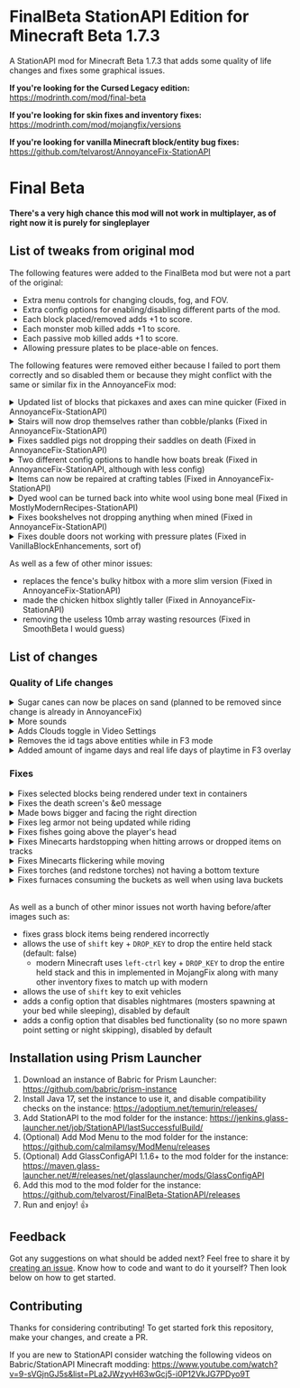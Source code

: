 # FinalBeta StationAPI Edition for Minecraft Beta 1.7.3

A StationAPI mod for Minecraft Beta 1.7.3 that adds some quality of life changes and fixes some graphical issues.

**If you're looking for the Cursed Legacy edition:** https://modrinth.com/mod/final-beta

**If you're looking for skin fixes and inventory fixes:** https://modrinth.com/mod/mojangfix/versions

**If you're looking for vanilla Minecraft block/entity bug fixes:** https://github.com/telvarost/AnnoyanceFix-StationAPI

# Final Beta

**There's a very high chance this mod will not work in multiplayer, as of right now it is purely for singleplayer**

## List of tweaks from original mod

The following features were added to the FinalBeta mod but were not a part of the original:

* Extra menu controls for changing clouds, fog, and FOV.
* Extra config options for enabling/disabling different parts of the mod.
* Each block placed/removed adds +1 to score.
* Each monster mob killed adds +1 to score.
* Each passive mob killed adds +1 to score.
* Allowing pressure plates to be place-able on fences.

The following features were removed either because I failed to port them correctly and so disabled them or because they might conflict with the same or similar fix in the AnnoyanceFix mod:

<details><summary>Updated list of blocks that pickaxes and axes can mine quicker (Fixed in AnnoyanceFix-StationAPI)</summary>

**Extra pickaxe blocks:**
- Cobblestone stairs
- Redstone ore
- Iron door
- Bricks
- Furnaces
- Dispensers
- Stone pressure plates
- Rails
- Detector rails
- Powered rails
- Pistons
- Sticky pistons

**Extra axe blocks:**
- Wooden stairs
- Door
- Pressure plates
- Jukebox
- Note blocks
- Pumpkins
- Signs
- Trapdoors
- Ladders
- Crafting tables
- Fences

</details>

<details><summary>Stairs will now drop themselves rather than cobble/planks (Fixed in AnnoyanceFix-StationAPI)</summary>

Before:<br>
<video controls src="https://i.imgur.com/QSq8E8m.mp4" />

After:<br>
<video controls src="https://i.imgur.com/l5arDtA.mp4" />

</details>

<details><summary>Fixes saddled pigs not dropping their saddles on death (Fixed in AnnoyanceFix-StationAPI)</summary>

Before:
<video controls src="https://i.imgur.com/PVLRNn5.mp4"/>

After:
<video controls src="https://i.imgur.com/0yHHfxB.mp4" />

</details>

<details><summary>Two different config options to handle how boats break (Fixed in AnnoyanceFix-StationAPI, although with less config)</summary>

- Default config (value of 2) allows boats to break only when they crash with almost maximum speed. Making them less likely to break randomly.
- A value of 1 disables boat breaking logic entirely.

</details>

<details><summary>Items can now be repaired at crafting tables (Fixed in AnnoyanceFix-StationAPI)</summary>

<video controls src="https://i.imgur.com/UrLHQDh.mp4" />

</details>

<details><summary>Dyed wool can be turned back into white wool using bone meal (Fixed in MostlyModernRecipes-StationAPI)</summary>

<video controls src="https://i.imgur.com/Uwk3K2t.mp4" />

</details>

<details><summary>Fixes bookshelves not dropping anything when mined (Fixed in AnnoyanceFix-StationAPI)</summary>

Before:<br>
<video controls src="https://i.imgur.com/9dt46cf.mp4"/>

After:<br>
<video controls src="https://i.imgur.com/v9nEcfp.mp4" />

</details>

<details><summary>Fixes double doors not working with pressure plates (Fixed in VanillaBlockEnhancements, sort of)</summary>

Before:<br>
<video controls src="https://i.imgur.com/WWcOZA0.mp4"/>

After:<br>
<video controls src="https://i.imgur.com/8Dj19lR.mp4" />

**Note**: This is not the prettiest of fixes and edge cases might still exist as I didn't test it in normal gameplay for long periods of time. If you experience any issues with already placed doors break them and then place them again, this should fix them.

</details>

As well as a few of other minor issues:
- replaces the fence's bulky hitbox with a more slim version (Fixed in AnnoyanceFix-StationAPI)
- made the chicken hitbox slightly taller (Fixed in AnnoyanceFix-StationAPI)
- removing the useless 10mb array wasting resources (Fixed in SmoothBeta I would guess)

## List of changes

### Quality of Life changes

<details><summary>Sugar canes can now be places on sand (planned to be removed since change is already in AnnoyanceFix)</summary>

![sugar cane on sand](https://i.imgur.com/N7WjSx8.png)

</details>

<details><summary>More sounds</summary>

- Opening / closing chests
- Minecarts
- Items breaking

**Note: The mod doesn't add any sounds by itself, all of these sounds are already present in your "resources" folder, they are automatically downloaded by Minecraft itself**

</details>

<details><summary>Adds Clouds toggle in Video Settings</summary>

<video controls src="https://i.imgur.com/MUmqtmM.mp4" />

</details>

<details><summary>Removes the id tags above entities while in F3 mode</summary>

Before:<br>
![bunch of animals with id tags above them](https://i.imgur.com/PchbLnx.png)

After:
![bunch of animals without any additional UI elements above them](https://i.imgur.com/TEKQyW2.png)

</details>

<details><summary>Added amount of ingame days and real life days of playtime in F3 overlay</summary>

![white text showingcasing the number of days spent in game](https://i.imgur.com/clje0xb.png)

**Format: ingame days (real life days)**
Both are calculated using the play time stat the player has, which means if the stats file gets corrupted or deleted these numbers will reset as well!

</details>

### Fixes

<details><summary>Fixes selected blocks being rendered under text in containers</summary>

Before:
![blocks being rendered under container text](https://i.imgur.com/jaGMYZy.png)

After:
![blocks being rendered above container text](https://i.imgur.com/giD9ZTm.png)

</details>

<details><summary>Fixes the death screen's &e0 message</summary>

Before:
![death screen displaying &e0](https://i.imgur.com/HHLeOhs.png)

After:
![death screen displaying a yellow score of 0](https://i.imgur.com/rTHeTOk.png)

**Note: Score will always be 0 as nothing gives score in this version**
</details>

<details><summary>Made bows bigger and facing the right direction</summary>

Before:
![player holding a bow](https://i.imgur.com/dRgyr7G.png)

After:
![player holding a bow](https://i.imgur.com/9dgxRej.png)

Also slightly update the skeleton's model to better hold the bow

Before:
![skeleton holding a bow](https://i.imgur.com/4Pqe3pk.png)

After:
![skeleton holding a bow](https://i.imgur.com/SIDJBYI.png)

</details>

<details><summary>Fixes leg armor not being updated while riding</summary>

Before:<br>
<video controls src="https://i.imgur.com/UX9nfs8.mp4" />

After:<br>
<video controls src="https://i.imgur.com/khlHpop.mp4" />

Before:
![player's leg armor not updating its rotation according to the player's legs](https://i.imgur.com/Vx8GAtV.png)

After:
![player's leg armor correctly updating its rotation according to the player's legs](https://i.imgur.com/eHppgk9.png)

</details>

<details><summary>Fixes fishes going above the player's head</summary>

Before:<br>
<video controls src="https://i.imgur.com/jrjL1tW.mp4" />

After:<br>
<video controls src="https://i.imgur.com/5JPT81N.mp4" />

</details>

<details><summary>Fixes Minecarts hardstopping when hitting arrows or dropped items on tracks</summary>

Before:<br>
<video controls src="https://i.imgur.com/5hICLc2.mp4" />

After:<br>
<video controls src="https://i.imgur.com/Hf9X8HM.mp4" />

</details>

<details><summary>Fixes Minecarts flickering while moving</summary>

Before:<br>
<video controls src="https://i.imgur.com/cBUIE5n.mp4" />

After:<br>
<video controls src="https://i.imgur.com/vZGhuos.mp4" />

</details>

<details><summary>Fixes torches (and redstone torches) not having a bottom texture</summary>

Before:
![torches without a bottom texture](https://i.imgur.com/pueAKg3.png)

After:
FinalBeta-StationAPI Edition fixes this differently than the cursed legacy version of the mod.
The fix in this version of the mod uses a json model that adds some tilted pixels to the bottom of the torches.

</details>

<details><summary>Fixes furnaces consuming the buckets as well when using lava buckets</summary>

Before:<br>
<video controls src="https://i.imgur.com/BY0t3iG.mp4"/>

After:
<video controls src="https://i.imgur.com/4O7Fo8V.mp4" />

</details>

<br>

As well as a bunch of other minor issues not worth having before/after images such as:

- fixes grass block items being rendered incorrectly
- allows the use of `shift` key + `DROP_KEY` to drop the entire held stack (default: false)
  - modern Minecraft uses `left-ctrl` key + `DROP_KEY` to drop the entire held stack and this in implemented in MojangFix along with many other inventory fixes to match up with modern
- allows the use of `shift` key to exit vehicles
- adds a config option that disables nightmares (mosters spawning at your bed while sleeping), disabled by default
- adds a config option that disables bed functionality (so no more spawn point setting or night skipping), disabled by default

## Installation using Prism Launcher

1. Download an instance of Babric for Prism Launcher: https://github.com/babric/prism-instance
2. Install Java 17, set the instance to use it, and disable compatibility checks on the instance: https://adoptium.net/temurin/releases/
3. Add StationAPI to the mod folder for the instance: https://jenkins.glass-launcher.net/job/StationAPI/lastSuccessfulBuild/
4. (Optional) Add Mod Menu to the mod folder for the instance: https://github.com/calmilamsy/ModMenu/releases
5. (Optional) Add GlassConfigAPI 1.1.6+ to the mod folder for the instance: https://maven.glass-launcher.net/#/releases/net/glasslauncher/mods/GlassConfigAPI
6. Add this mod to the mod folder for the instance: https://github.com/telvarost/FinalBeta-StationAPI/releases
7. Run and enjoy! 👍

## Feedback

Got any suggestions on what should be added next? Feel free to share it by [creating an issue](https://github.com/telvarost/FinalBeta-StationAPI/issues/new). Know how to code and want to do it yourself? Then look below on how to get started.

## Contributing

Thanks for considering contributing! To get started fork this repository, make your changes, and create a PR. 

If you are new to StationAPI consider watching the following videos on Babric/StationAPI Minecraft modding: https://www.youtube.com/watch?v=9-sVGjnGJ5s&list=PLa2JWzyvH63wGcj5-i0P12VkJG7PDyo9T
